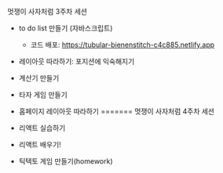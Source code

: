 멋쟁이 사자처럼 3주차 세션

- to do list 만들기 (자바스크립트)
  - 코드 배포: https://tubular-bienenstitch-c4c885.netlify.app
- 레이아웃 따라하기: 포지션에 익숙해지기
- 계산기 만들기
- 타자 게임 만들기
- 홈페이지 레이아웃 따라하기
=======
멋쟁이 사자처럼 4주차 세션

- 리액트 실습하기
- 리액트 배우기!
- 틱텍토 게임 만들기(homework)
